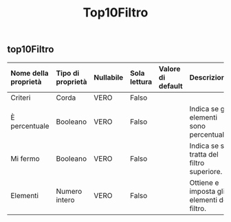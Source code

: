 ﻿---
title: Top10Filtro
second_title: Aspose.Cells Cloud Documen
type: docs
url: /it/specification/model/top10filter/
description: "Aspose.Cells Specifica del modello Cloud: Top10Filter. Gestisci facilmente Excel e altri fogli di calcolo con funzionalità come apertura, generazione, modifica, divisione, unione, confronto e conversione"
weight: 50
---
## **top10Filtro**

 

| Nome della proprietà| Tipo di proprietà| Nullabile| Sola lettura| Valore di default| Descrizione|
|:- |:- |:- |:- |:- |:- |
| Criteri| Corda| VERO| Falso|||
| È percentuale| Booleano| VERO| Falso|| Indica se gli elementi sono percentuali.|
|Mi fermo| Booleano| VERO| Falso|| Indica se si tratta del filtro superiore.|
| Elementi| Numero intero| VERO| Falso|| Ottiene e imposta gli elementi del filtro.|

